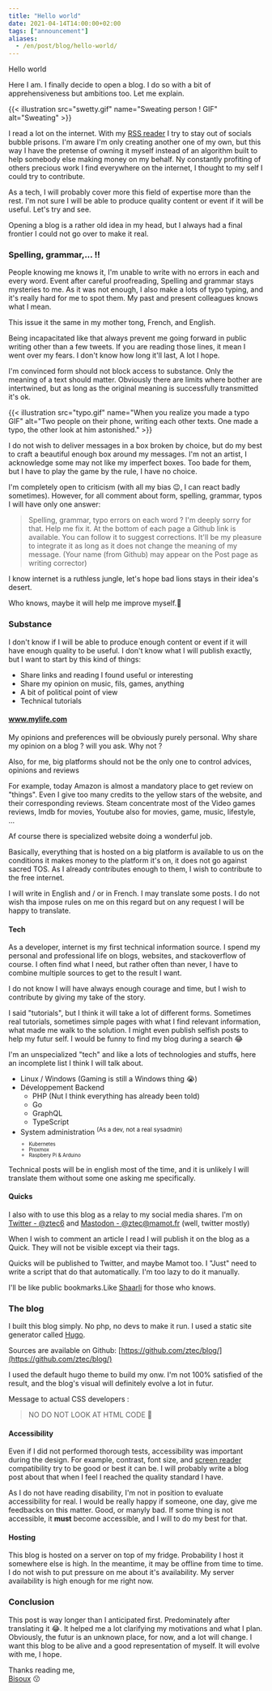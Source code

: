 ```yaml
---
title: "Hello world"
date: 2021-04-14T14:00:00+02:00
tags: ["announcement"]
aliases:
  - /en/post/blog/hello-world/
---
```


Hello world

Here I am. I finally decide to open a blog. I do so with a bit of apprehensiveness but ambitions too.
Let me explain.

{{< illustration src="swetty.gif"  name="Sweating person ! GIF"   alt="Sweating" >}}

I read a lot on the internet. With my [RSS reader](https://en.wikipedia.org/wiki/RSS) I try to stay out of socials bubble prisons. 
I'm aware I'm only creating another one of my own, but this way I have the pretense of owning it myself instead of an algorithm
built to help somebody else making money on my behalf. Ny constantly profiting of others precious work I find everywhere
on the internet, I thought to my self I could try to contribute.

As a tech, I will probably cover more this field of expertise more than the rest. I'm not sure I will be able to produce
quality content or event if it will be useful. Let's try and see.

Opening a blog is a rather old idea in my head, but I always had a final frontier I could not go over to make it real.

### Spelling, grammar,... !!

People knowing me knows it, I'm unable to write with no errors in each and every word.
Event after careful proofreading, Spelling and grammar stays mysteries to me. As it was not enough, I also make a lots
of typo typing, and it's really hard for me to spot them. My past and present colleagues knows what I mean.

This issue it the same in my mother tong, French, and English.

Being incapacitated like that always prevent me going forward in public writing other than a few tweets. If you are reading
those lines, it mean I went over my fears. I don't know how long it'll last, A lot I hope.

I'm convinced form should not block access to substance. Only the meaning of a text should matter. Obviously there are 
limits where bother are intertwined, but as long as the original meaning is successfully transmitted it's ok.

{{< illustration src="typo.gif"  name="When you realize you made a typo GIF"   alt="Two people on their phone, writing each other texts. One made a typo, the other look at him astonished." >}}

I do not wish to deliver messages in a box broken by choice, but do my best to craft a beautiful enough box around my
messages. I'm not an artist, I acknowledge some may not like my imperfect boxes. Too bade for them, but I have to play the game
by the rule, I have no choice.

I'm completely open to criticism (with all my bias :wink:, I can react badly sometimes). However, for all comment about form,
spelling, grammar, typos I will have only one answer:

> Spelling, grammar, typo errors on each word ? I'm deeply sorry for that. Help me fix it.
> At the bottom of each page a Github link is available. You can follow it to suggest corrections.
> It'll be my pleasure to integrate it as long as it does not change the meaning of my message.
> (Your name (from Github) may appear on the Post page as writing corrector)

I know internet is a ruthless jungle, let's hope bad lions stays in their idea's desert.

Who knows, maybe it will help me improve myself.:shrug:

### Substance

I don't know if I will be able to produce enough content or event if it will have enough quality to be useful.
I don't know what I will publish exactly, but I want to start by this kind of things:
 - Share links and reading I found useful or interesting
 - Share my opinion on music, fils, games, anything
 - A bit of political point of view
 - Technical tutorials
 
#### www.mylife.com
My opinions and preferences will be obviously purely personal. 
Why share my opinion on a blog ? will you ask. Why not ? 

Also, for me, big platforms should not be the only one to control advices, opinions and reviews

For example, today Amazon is almost a mandatory place to get review on "things". Even I give too many credits to the 
yellow stars of the website, and their corresponding reviews.
Steam concentrate most of the Video games reviews, Imdb for movies, Youtube also for movies, game, music, lifestyle, ...

Af course there is specialized website doing a wonderful job.

Basically, everything that is hosted on a big platform is available to us on the conditions it makes money to the platform
it's on, it does not go against sacred TOS. As I already contributes enough to them, I wish to contribute to the free
internet.

I will write in English and / or in French. I may translate some posts. I do not wish tha impose rules on me on this
regard but on any request I will be happy to translate.

#### Tech

As a developer, internet is my first technical information source. I spend my personal and professional life on blogs, 
websites, and stackoverflow of course. I often find what I need, but rather often than never, I have to combine multiple
sources to get to the result I want. 

I do not know  I will have always enough courage and time, but I wish to contribute by giving my take of the story.

I said "tutorials", but I think it will take a lot of different forms. Sometimes real tutorials, sometimes simple pages
with what I find relevant information, what made me walk to the solution. I might even publish selfish posts to help my 
futur self. I would be funny to find my blog during a search :joy:

I'm an unspecialized "tech" and like a lots of technologies and stuffs, here an incomplete list I think I will talk about.

 - Linux / Windows (Gaming is still a Windows thing :sob:)
 - Développement Backend
    - PHP (Nut I think everything has already been told)
    - Go
    - GraphQL
    - TypeScript
 - System administration <sup>(As a dev, not a real sysadmin)<sup>
    - Kubernetes
    - Proxmox
    - Raspbery Pi & Arduino
    
Technical posts will be in english most of the time, and it is unlikely I will translate them without some one asking me
specifically.
 
#### Quicks

I also with to use this blog as a relay to my social media shares. 
I'm on [Twitter - @ztec6](https://twitter.com/ztec6/) and [Mastodon - @ztec@mamot.fr](https://mamot.fr/web/accounts/23814) (well, twitter mostly)

When I wish to comment an article I read I will publish it on the blog as a Quick. They will not be visible except via
their tags.

Quicks will be published to Twitter, and maybe Mamot too. I "Just" need to write a script that do that automatically. 
I'm too lazy to do it manually.

I'll be like public bookmarks.Like [Shaarli](https://github.com/shaarli/Shaarli) for those who knows. 

### The blog

I built this blog simply. No php, no devs to make it run. I used a static site generator called  [Hugo](https://gohugo.io/).

Sources are available on Github: [https://github.com/ztec/blog/](https://github.com/ztec/blog/)

I used the default hugo theme to build my onw. I'm not 100% satisfied of the result, and the blog's visual will 
definitely evolve a lot in futur.

Message to actual CSS developers :

> NO DO NOT LOOK AT HTML CODE :pray:

#### Accessibility

Even if I did not performed thorough tests, accessibility was important during the design.
For example, contrast, font size, and [screen reader](https://en.wikipedia.org/wiki/Screen_reader) compatibility try to be good or best it can be. 
I will probably write a blog post about that when I feel I reached the quality standard I have.

As I do not have reading disability, I'm not in position to evaluate accessibility for real. I would be really happy if someone,
one day, give me feedbacks on this matter. Good, or manyly bad. If some thing is not accessible, it **must** become accessible, and I will to do my best for that.
   
#### Hosting

This blog is hosted on a server on top of my fridge. Probability I host it somewhere else is high. 
In the meantime, it may be offline from time to time. I do not wish to put pressure on me about it's availability.
My server availability is high enough for me right now.

### Conclusion

This post is way longer than I anticipated first. Predominately after translating it :joy:. 
It helped me a lot clarifying my motivations and what I plan. Obviously, the futur is an unknown place, for now, and a lot
will change. I want this blog to be alive and a good representation of myself. It will evolve with me, I hope.

Thanks reading me,\
[Bisoux](/page/bisoux) :kissing:




